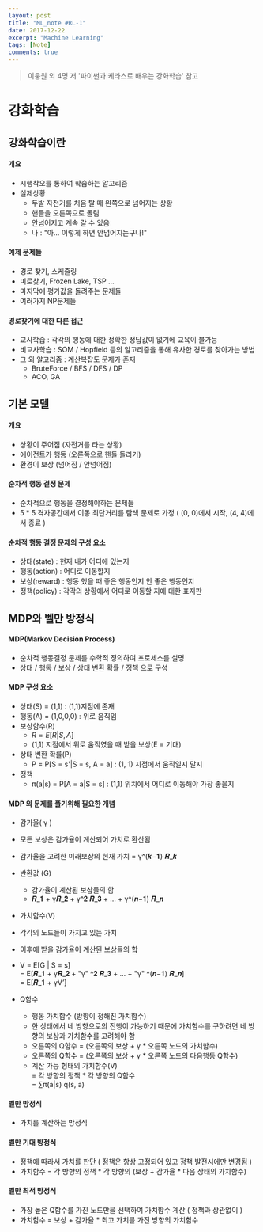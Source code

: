 ```yaml
---
layout: post
title: "ML_note #RL-1"
date: 2017-12-22
excerpt: "Machine Learning"
tags: [Note]
comments: true
---
```

> 이웅원 외 4명 저 '파이썬과 케라스로 배우는 강화학습' 참고

# 강화학습

## 강화학습이란
#### 개요
- 시행착오를 통하여 학습하는 알고리즘
- 실제상황
  - 두발 자전거를 처음 탈 때 왼쪽으로 넘어지는 상황
  - 핸들을 오른쪽으로 돌림
  - 안넘어지고 계속 갈 수 있음
  - 나 : "아... 이렇게 하면 안넘어지는구나!"

#### 예제 문제들
-  경로 찾기, 스케줄링
-  미로찾기, Frozen Lake, TSP …
-  마지막에 평가값을 돌려주는 문제들
-  여러가지 NP문제들

#### 경로찾기에 대한 다른 접근
- 교사학습 : 각각의 행동에 대한 정확한 정답값이 없기에 교육이 불가능
- 비교사학습 : SOM / Hopfield 등의 알고리즘을 통해 유사한 경로를 찾아가는 방법
- 그 외 알고리즘 : 계산복잡도 문제가 존재
  - BruteForce / BFS / DFS / DP
  - ACO, GA

## 기본 모델
#### 개요
- 상황이 주어짐 (자전거를 타는 상황)
- 에이전트가 행동 (오른쪽으로 핸들 돌리기)
- 환경이 보상 (넘어짐 / 안넘어짐)

#### 순차적 행동 결정 문제
-  순차적으로 행동을 결정해야하는 문제들
-  5 * 5 격자공간에서 이동 최단거리를 탐색 문제로 가정
( (0, 0)에서 시작, (4, 4)에서 종료 )

#### 순차적 행동 결정 문제의 구성 요소
- 상태(state) : 현재 내가 어디에 있는지
- 행동(action) : 어디로 이동할지
- 보상(reward) : 행동 했을 때 좋은 행동인지 안 좋은 행동인지
- 정책(policy) : 각각의 상황에서 어디로 이동할 지에 대한 표지판

## MDP와 벨만 방정식
#### MDP(Markov Decision Process)
- 순차적 행동결정 문제를 수학적 정의하여 프로세스를 설명
- 상태 / 행동 / 보상 / 상태 변환 확률 / 정책 으로 구성

#### MDP 구성 요소
- 상태(S) = (1,1) : (1,1)지점에 존재
- 행동(A) = (1,0,0,0) : 위로 움직임
- 보상함수(R)
  - $R = E[R|S, A]$
  - (1,1) 지점에서 위로 움직였을 때 받을 보상(E = 기대)
- 상태 변환 확률(P)
  - P = P[S = s'|S = s, A = a] : (1, 1) 지점에서 움직일지 말지
- 정책
  - π(a|s) = P[A = a|S = s] : (1,1) 위치에서 어디로 이동해야 가장 좋을지


#### MDP 외 문제를 풀기위해 필요한 개념
-  감가율( γ )
  -  모든 보상은 감가율이 계산되어 가치로 환산됨
  -  감가율을 고려한 미래보상의 현재 가치 = γ^(𝒌−𝟏) 𝑹_𝒌


- 반환값 (G)
  -  감가율이 계산된 보삼들의 합
  -  𝑹_𝟏  + γ𝑹_𝟐 + γ^𝟐 𝑹_𝟑 + … + γ^(𝒏−𝟏) 𝑹_𝒏


-  가치함수(V)
  -  각각의 노드들이 가지고 있는 가치
  -  이후에 받을 감가율이 계산된 보상들의 합
  -  V 	=  E[G | S = s] <br>
  =  E[𝑹_𝟏  + γ𝑹_𝟐 + "γ" ^𝟐 𝑹_𝟑   + … + "γ" ^(𝒏−𝟏) 𝑹_𝒏]<br>
  =   E[𝑹_𝟏 + γV’]


- Q함수
    -  행동 가치함수 (방향이 정해진 가치함수)
    - 한 상태에서 네 방향으로의 진행이 가능하기 때문에 가치함수를 구하려면 네 방향의 보상과 가치함수를 고려해야 함
    - 오른쪽의 Q함수 = (오른쪽의 보상 + γ * 오른쪽 노드의 가치함수)
    - 오른쪽의 Q함수 = (오른쪽의 보상 + γ * 오른쪽 노드의 다음행동 Q함수)
    - 계산 가능 형태의 가치함수(V)<br>
  	= 각 방향의 정책 * 각 방향의 Q함수 <br>
  	=  ∑π(a|s) q(s, a)

#### 벨만 방정식
- 가치를 계산하는 방정식

#### 벨만 기대 방정식
- 정책에 따라서 가치를 판단 ( 정책은 항상 고정되어 있고 정책 발전시에만 변경됨 )
- 가치함수 = 각 방향의 정책 * 각 방향의 (보상 + 감가율 * 다음 상태의 가치함수)

#### 벨만 최적 방정식
- 가장 높은 Q함수를 가진 노드만을 선택하여 가치함수 계산 ( 정책과 상관없이 )
- 가치함수 = 보상 + 감가율 * 최고 가치를 가진 방향의 가치함수
